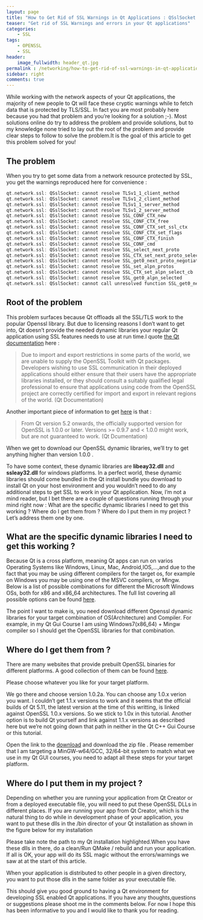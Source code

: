 ```yaml
---
layout: page
title: "How to Get Rid of SSL Warnings in Qt Applications : QSslSocket: cannot resolve TLSv1_1_client_method Warnings"
teaser: "Get rid of SSL Warnings and errors in your Qt applications"
categories:
    - SSL
tags:
    - OPENSSL
    - SSL
header:
    image_fullwidth: header_qt.jpg
permalink : /networking/how-to-get-rid-of-ssl-warnings-in-qt-applications-qsslsocket-cannot-resolve-tlsv1_1_client_method-warnings
sidebar: right
comments: true
---
```


While working with the network aspects of your Qt applications, the majority of new people to Qt will face these cryptic warnings while to fetch data that is protected by TLS/SSL. In fact you are most probably here because you had that problem and you’re looking for a solution ;-). Most solutions online do try to address the problem and provide solutions, but to my knowledge none tried to lay out the root of the problem and provide clear steps to follow to solve the problem.It is the goal of this article to get this problem solved for you!

## The problem
When you try to get some data from a network resource protected by SSL, you get the warnings reproduced here for convenience :

```cpp
qt.network.ssl: QSslSocket: cannot resolve TLSv1_1_client_method
qt.network.ssl: QSslSocket: cannot resolve TLSv1_2_client_method
qt.network.ssl: QSslSocket: cannot resolve TLSv1_1_server_method
qt.network.ssl: QSslSocket: cannot resolve TLSv1_2_server_method
qt.network.ssl: QSslSocket: cannot resolve SSL_CONF_CTX_new
qt.network.ssl: QSslSocket: cannot resolve SSL_CONF_CTX_free
qt.network.ssl: QSslSocket: cannot resolve SSL_CONF_CTX_set_ssl_ctx
qt.network.ssl: QSslSocket: cannot resolve SSL_CONF_CTX_set_flags
qt.network.ssl: QSslSocket: cannot resolve SSL_CONF_CTX_finish
qt.network.ssl: QSslSocket: cannot resolve SSL_CONF_cmd
qt.network.ssl: QSslSocket: cannot resolve SSL_select_next_proto
qt.network.ssl: QSslSocket: cannot resolve SSL_CTX_set_next_proto_select_cb
qt.network.ssl: QSslSocket: cannot resolve SSL_get0_next_proto_negotiated
qt.network.ssl: QSslSocket: cannot resolve SSL_set_alpn_protos
qt.network.ssl: QSslSocket: cannot resolve SSL_CTX_set_alpn_select_cb
qt.network.ssl: QSslSocket: cannot resolve SSL_get0_alpn_selected
qt.network.ssl: QSslSocket: cannot call unresolved function SSL_get0_next_proto_negotiated
```

## Root of the problem
This problem surfaces because Qt offloads all the SSL/TLS work to the popular Openssl library. But due to licensing reasons I don’t want to get into, Qt doesn’t provide the needed dynamic libraries  your regular Qt application using SSL features needs to use at run time.I quote [the Qt documentation](http://doc.qt.io/qt-5/ssl.html)  here :

<blockquote>
Due to import and export restrictions in some parts of the world, we are unable to supply the OpenSSL Toolkit with Qt packages. Developers wishing to use SSL communication in their deployed applications should either ensure that their users have the appropriate libraries installed, or they should consult a suitably qualified legal professional to ensure that applications using code from the OpenSSL project are correctly certified for import and export in relevant regions of the world.
(Qt Documentation)</blockquote>

Another important piece of information to get [here](http://doc.qt.io/qt-5/ssl.html) is that :
<blockquote>
From Qt version 5.2 onwards, the officially supported version for OpenSSL is 1.0.0 or later. Versions >= 0.9.7 and < 1.0.0 might work, but are not guaranteed to work.
(Qt Dcumentation) </blockquote>

When we get to download our OpenSSL dynamic libraries, we’ll try to get anything higher than version 1.0.0 .

To have some context, these dynamic libraries are **libeay32.dll** and **ssleay32.dll** for windows platforms. In a perfect world, these dynamic libraries should come bundled in the Qt install bundle you download to install Qt on your host environment and you wouldn’t need to do any additional steps to get SSL to work in your Qt application. Now, I’m not a mind reader, but I bet there are a couple of questions running through your mind right now : What are the specific dynamic libraries I need to get this working ? Where do I get them from ? Where do I put them in my project ? Let’s address them one by one.

## What are the specific dynamic libraries I need to get this working ?
Because Qt is a cross platform, meaning Qt apps can run on varios Operating Systems like Windows, Linux, Mac, Android,IOS,…,and due to the fact that you may be using  different compilers for the target os, for example on Windows you may be using one of the MSVC compilers, or Mingw. Below is a list of possible combinations for different the Microsoft Windows OSs, both for x86 and x86_64 architectures. The full list covering all possible options can be found [here](http://doc.qt.io/qt-5/supported-platforms.html).

The point I want to make is, you need download different Openssl dynamic libraries for your target combination of OS(Architecture) and Compiler. For example, in my Qt Gui Course I am using Windows7(x86_64) + Mingw compiler so I should get the OpenSSL libraries for that combination.

## Where do I get them from ?
There are many websites that provide prebuilt OpenSSL binaries for different platforms. A good collection of them can be found [here](https://wiki.openssl.org/index.php/Binaries).



Please choose whatever you like for your target platform.

We go there and choose version 1.0.2a. You can choose any 1.0.x verion you want. I couldn’t get 1.1.x versions to work and it seems that the official builds of Qt 5.11, the latest version at the time of this writting, is linked against OpenSSL 1.0.x versions. So we stick to 1.0x in this tutorial. Another option is to build Qt yourself and link against 1.1.x versions as described here but we’re not going down that path in neither in the Qt C++ Gui Course or this tutorial.

Open the link to the [download](https://bintray.com/vszakats/generic/download_file?file_path=openssl-1.0.2a-win32-mingw.zip) and download the zip file . Please remember that I am  targeting a  MinGW-w64/GCC, 32/64-bit system to match what we use in my Qt GUI courses, you need to adapt all these steps for your target platform.

## Where do I put them in my project ?
Depending on whether you are running your application from Qt Creator or from a deployed executable file, you will need to put these OpenSSL DLLs in different places. If you are running your app from Qt Creator, which is the natural thing to do while in development phase of your application, you want to put these dlls in the /bin director of your Qt installation as shown in the figure below for my installation

Please take note the path to my Qt installation highlighted.When you have these dlls in there, do a clean/Run QMake / rebuild and run your application. If all is OK, your app will do its SSL magic without the errors/warnings we saw at at the start of this article.

When your application is distributed to other people in a given directory, you want to put those dlls in the  same folder as your executable file.

This should give you good ground to having a Qt environment for developing SSL enabled Qt applications. If you have any thoughts,questions or suggestions please shoot me in the comments below. For now I hope this has been informative to you and I would like to thank you for reading.